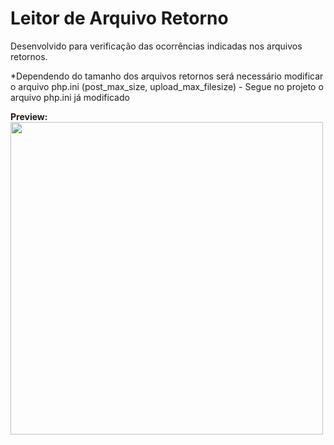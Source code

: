 # Leitor de Arquivo Retorno

Desenvolvido para verificação das ocorrências indicadas nos arquivos retornos.


*Dependendo do tamanho dos arquivos retornos será necessário modificar o arquivo php.ini (post_max_size, upload_max_filesize)
	- Segue no projeto o arquivo php.ini já modificado
	
<b>Preview:</b><br>
<img height="500" src="https://i.ibb.co/pdLR3dw/image.png" />